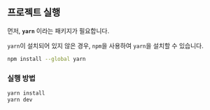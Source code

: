 ## **프로젝트 실행**

먼저, **`yarn`** 이라는 패키지가 필요합니다.

`yarn`이 설치되어 있지 않은 경우, `npm`을 사용하여 `yarn`을 설치할 수 있습니다.

```bash
npm install --global yarn
```

### 실행 방법

```bash
yarn install
yarn dev
```
